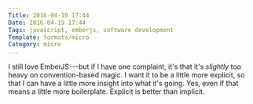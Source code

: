 ```yaml
---
Title: 2016-04-19 17:44
Date: 2016-04-19 17:44
Tags: javascript, emberjs, software development
Template: formats/micro
Category: micro
...
```


I still love EmberJS---but if I have one complaint, it's that it's *slightly* too heavy on convention-based magic. I want it to be a little more explicit, so that I can have a little more insight into what it's going. Yes, even if that means a little more boilerplate. Explicit is better than implicit.
